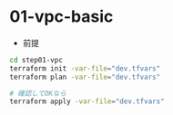 # 01-vpc-basic

- 前提

```sh
cd step01-vpc
terraform init -var-file="dev.tfvars"
terraform plan -var-file="dev.tfvars"

# 確認してOKなら
terraform apply -var-file="dev.tfvars"
```
